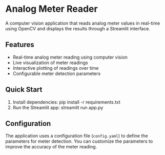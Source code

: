 # Analog Meter Reader

A computer vision application that reads analog meter values in real-time using OpenCV and displays the results through a Streamlit interface.

## Features

- Real-time analog meter reading using computer vision
- Live visualization of meter readings
- Interactive plotting of readings over time
- Configurable meter detection parameters


## Quick Start

1. Install dependencies: pip install -r requirements.txt
2. Run the Streamlit app: streamlit run app.py

## Configuration

The application uses a configuration file (`config.yaml`) to define the parameters for meter detection. You can customize the parameters to improve the accuracy of the meter reading.